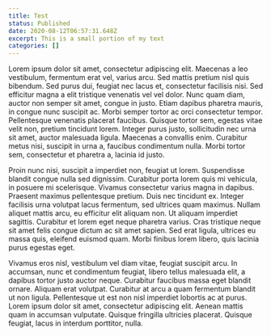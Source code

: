 ```yaml
---
title: Test
status: Published
date: 2020-08-12T06:57:31.648Z
excerpt: This is a small portion of my text
categories: []
---
```

Lorem ipsum dolor sit amet, consectetur adipiscing elit. Maecenas a leo vestibulum, fermentum erat vel, varius arcu. Sed mattis pretium nisl quis bibendum. Sed purus dui, feugiat nec lacus et, consectetur facilisis nisi. Sed efficitur magna a elit tristique venenatis vel vel dolor. Nunc quam diam, auctor non semper sit amet, congue in justo. Etiam dapibus pharetra mauris, in congue nunc suscipit ac. Morbi semper tortor ac orci consectetur tempor. Pellentesque venenatis placerat faucibus. Quisque tortor sem, egestas vitae velit non, pretium tincidunt lorem. Integer purus justo, sollicitudin nec urna sit amet, auctor malesuada ligula. Maecenas a convallis enim. Curabitur metus nisi, suscipit in urna a, faucibus condimentum nulla. Morbi tortor sem, consectetur et pharetra a, lacinia id justo.

Proin nunc nisi, suscipit a imperdiet non, feugiat ut lorem. Suspendisse blandit congue nulla sed dignissim. Curabitur porta lorem quis mi vehicula, in posuere mi scelerisque. Vivamus consectetur varius magna in dapibus. Praesent maximus pellentesque pretium. Duis nec tincidunt ex. Integer facilisis urna volutpat lacus fermentum, sed ultrices quam maximus. Nullam aliquet mattis arcu, eu efficitur elit aliquam non. Ut aliquam imperdiet sagittis. Curabitur et lorem eget neque pharetra varius. Cras tristique neque sit amet felis congue dictum ac sit amet sapien. Sed erat ligula, ultrices eu massa quis, eleifend euismod quam. Morbi finibus lorem libero, quis lacinia purus egestas eget.

Vivamus eros nisl, vestibulum vel diam vitae, feugiat suscipit arcu. In accumsan, nunc et condimentum feugiat, libero tellus malesuada elit, a dapibus tortor justo auctor neque. Curabitur faucibus massa eget blandit ornare. Aliquam erat volutpat. Curabitur at arcu a quam fermentum blandit ut non ligula. Pellentesque ut est non nisl imperdiet lobortis ac at purus. Lorem ipsum dolor sit amet, consectetur adipiscing elit. Aenean mattis quam in accumsan vulputate. Quisque fringilla ultricies placerat. Quisque feugiat, lacus in interdum porttitor, nulla.